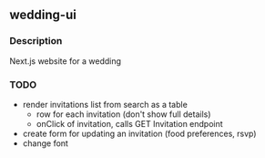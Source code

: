 ## wedding-ui

### Description
Next.js website for a wedding

### TODO
* render invitations list from search as a table
  * row for each invitation (don't show full details)
  * onClick of invitation, calls GET Invitation endpoint
* create form for updating an invitation (food preferences, rsvp)
* change font
